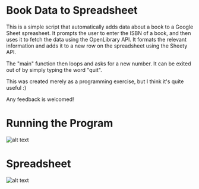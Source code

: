 # Book Data to Spreadsheet
This is a simple script that automatically adds data about a book to a Google Sheet spreasheet. It prompts the user to enter the ISBN of a
book, and then uses it to fetch the data using the OpenLibrary API. It formats the relevant information and adds it to a new row on the
spreadsheet using the Sheety API.

The "main" function then loops and asks for a new number. It can be exited out of by simply typing the word "quit".

This was created merely as a programming exercise, but I think it's quite useful :)

Any feedback is welcomed!

# Running the Program
![alt text](https://i.imgur.com/Yc7kVER.png)

# Spreadsheet
![alt text](https://i.imgur.com/3g34yow.png)

